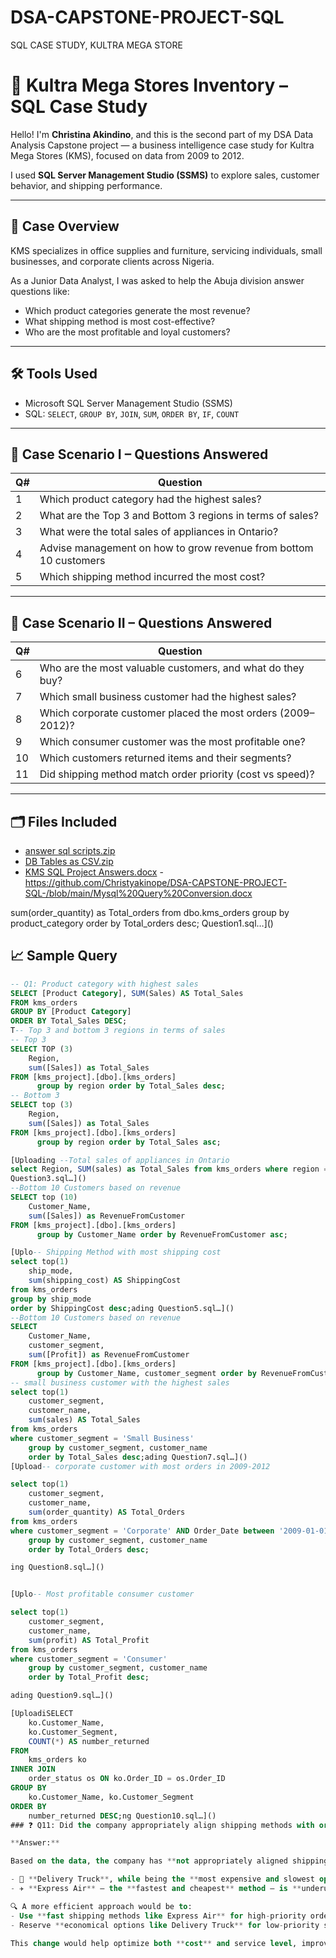 # DSA-CAPSTONE-PROJECT-SQL
SQL CASE STUDY, KULTRA MEGA STORE
# 🏢 Kultra Mega Stores Inventory – SQL Case Study

Hello! I'm **Christina Akindino**, and this is the second part of my DSA Data Analysis Capstone project — a business intelligence case study for Kultra Mega Stores (KMS), focused on data from 2009 to 2012.

I used **SQL Server Management Studio (SSMS)** to explore sales, customer behavior, and shipping performance.

---

## 🧠 Case Overview

KMS specializes in office supplies and furniture, servicing individuals, small businesses, and corporate clients across Nigeria.

As a Junior Data Analyst, I was asked to help the Abuja division answer questions like:
- Which product categories generate the most revenue?
- What shipping method is most cost-effective?
- Who are the most profitable and loyal customers?

---

## 🛠 Tools Used

- Microsoft SQL Server Management Studio (SSMS)
- SQL: `SELECT`, `GROUP BY`, `JOIN`, `SUM`, `ORDER BY`, `IF`, `COUNT`

---

## 📌 Case Scenario I – Questions Answered

| Q# | Question |
|----|----------|
| 1  | Which product category had the highest sales? |
| 2  | What are the Top 3 and Bottom 3 regions in terms of sales? |
| 3  | What were the total sales of appliances in Ontario? |
| 4  | Advise management on how to grow revenue from bottom 10 customers |
| 5  | Which shipping method incurred the most cost? |

---

## 📌 Case Scenario II – Questions Answered

| Q# | Question |
|----|----------|
| 6  | Who are the most valuable customers, and what do they buy? |
| 7  | Which small business customer had the highest sales? |
| 8  | Which corporate customer placed the most orders (2009–2012)? |
| 9  | Which consumer customer was the most profitable one? |
| 10 | Which customers returned items and their segments? |
| 11 | Did shipping method match order priority (cost vs speed)? |

---

## 🗂️ Files Included

- [answer sql scripts.zip](https://github.com/user-attachments/files/21059346/answer.sql.scripts.zip)
- [DB Tables as CSV.zip](https://github.com/user-attachments/files/21059364/DB.Tables.as.CSV.zip)
- [KMS SQL Project Answers.docx](https://github.com/user-attachments/files/21048487/KMS.SQL.Project.Answers.docx)
-https://github.com/Christyakinope/DSA-CAPSTONE-PROJECT-SQL-/blob/main/Mysql%20Query%20Conversion.docx


sum(order_quantity) as Total_orders from dbo.kms_orders group by product_category order by Total_orders desc; Question1.sql…]()




## 📈 Sample Query

```sql
-- Q1: Product category with highest sales
SELECT [Product Category], SUM(Sales) AS Total_Sales
FROM kms_orders
GROUP BY [Product Category]
ORDER BY Total_Sales DESC;
T-- Top 3 and bottom 3 regions in terms of sales
-- Top 3
SELECT TOP (3) 
	Region,
	sum([Sales]) as Total_Sales
FROM [kms_project].[dbo].[kms_orders]
  	  group by region order by Total_Sales desc;
-- Bottom 3
SELECT top (3) 
	Region,
	sum([Sales]) as Total_Sales
FROM [kms_project].[dbo].[kms_orders]
  	  group by region order by Total_Sales asc;

[Uploading --Total sales of appliances in Ontario
select Region, SUM(sales) as Total_Sales from kms_orders where region = 'Ontario' and product_sub_category = 'Appliances' group by region;
Question3.sql…]()
--Bottom 10 Customers based on revenue
SELECT top (10) 
	Customer_Name,
	sum([Sales]) as RevenueFromCustomer
FROM [kms_project].[dbo].[kms_orders]
  	  group by Customer_Name order by RevenueFromCustomer asc;

[Uplo-- Shipping Method with most shipping cost
select top(1) 
	ship_mode, 
	sum(shipping_cost) AS ShippingCost 
from kms_orders 
group by ship_mode 
order by ShippingCost desc;ading Question5.sql…]()
--Bottom 10 Customers based on revenue
SELECT 
	Customer_Name,
	customer_segment,
	sum([Profit]) as RevenueFromCustomer
FROM [kms_project].[dbo].[kms_orders]
  	  group by Customer_Name, customer_segment order by RevenueFromCustomer desc;[Uplo
-- small business customer with the highest sales
select top(1) 
	customer_segment,
	customer_name, 
	sum(sales) AS Total_Sales 
from kms_orders 
where customer_segment = 'Small Business'
	group by customer_segment, customer_name 
	order by Total_Sales desc;ading Question7.sql…]()
[Upload-- corporate customer with most orders in 2009-2012

select top(1) 
	customer_segment,
	customer_name, 
	sum(order_quantity) AS Total_Orders
from kms_orders 
where customer_segment = 'Corporate' AND Order_Date between '2009-01-01' and '2012-12-31'
	group by customer_segment, customer_name 
	order by Total_Orders desc;

ing Question8.sql…]()


[Uplo-- Most profitable consumer customer

select top(1) 
	customer_segment,
	customer_name, 
	sum(profit) AS Total_Profit
from kms_orders 
where customer_segment = 'Consumer'
	group by customer_segment, customer_name 
	order by Total_Profit desc;

ading Question9.sql…]()

[UploadiSELECT 
    ko.Customer_Name, 
    ko.Customer_Segment, 
    COUNT(*) AS number_returned
FROM 
    kms_orders ko
INNER JOIN 
    order_status os ON ko.Order_ID = os.Order_ID
GROUP BY 
    ko.Customer_Name, ko.Customer_Segment
ORDER BY 
    number_returned DESC;ng Question10.sql…]()
### ❓ Q11: Did the company appropriately align shipping methods with order priorities?

**Answer:**

Based on the data, the company has **not appropriately aligned shipping methods with order priorities**.

- 🚚 **Delivery Truck**, while being the **most expensive and slowest option, is used extensively for Low and Medium priority orders.
- ✈️ **Express Air** — the **fastest and cheapest** method — is **underutilized for Critical orders**.

🔍 A more efficient approach would be to:
- Use **fast shipping methods like Express Air** for high-priority orders
- Reserve **economical options like Delivery Truck** for low-priority shipments

This change would help optimize both **cost** and service level, improving logistics and customer satisfaction.


